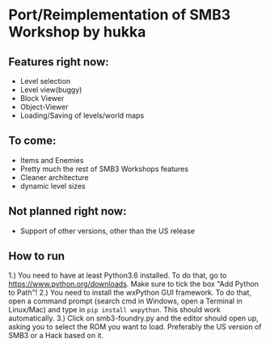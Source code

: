 # Port/Reimplementation of SMB3 Workshop by hukka

## Features right now:

 - Level selection
 - Level view(buggy)
 - Block Viewer
 - Object-Viewer
 - Loading/Saving of levels/world maps

## To come:

 - Items and Enemies
 - Pretty much the rest of SMB3 Workshops features
 - Cleaner architecture
 - dynamic level sizes

## Not planned right now:

 - Support of other versions, other than the US release

## How to run

1.) You need to have at least Python3.6 installed. To do that, go to
https://www.python.org/downloads. Make sure to tick the box "Add Python to
Path"!
2.) You need to install the wxPython GUI framework. To do that, open a command
prompt (search cmd in Windows, open a Terminal in Linux/Mac) and type in `pip
install wxpython`. This should work automatically.
3.) Click on smb3-foundry.py and the editor should open up, asking you to
select the ROM you want to load. Preferably the US version of SMB3 or a Hack
based on it.

